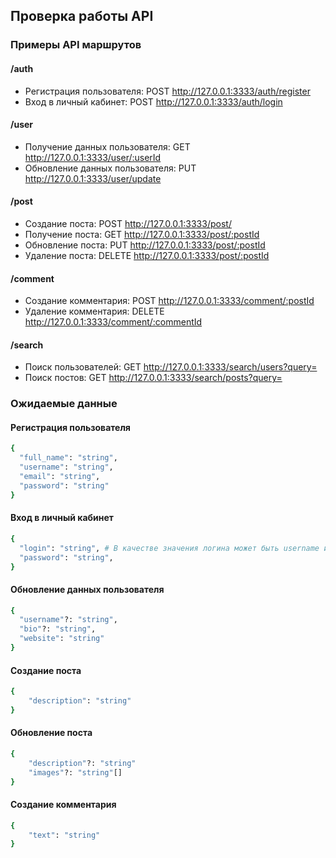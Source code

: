 ## Проверка работы API

### Примеры API маршрутов

#### /auth

- Регистрация пользователя: POST http://127.0.0.1:3333/auth/register
- Вход в личный кабинет: POST http://127.0.0.1:3333/auth/login

#### /user

- Получение данных пользователя: GET http://127.0.0.1:3333/user/:userId
- Обновление данных пользователя: PUT http://127.0.0.1:3333/user/update

#### /post

- Создание поста: POST http://127.0.0.1:3333/post/
- Получение поста: GET http://127.0.0.1:3333/post/:postId
- Обновление поста: PUT http://127.0.0.1:3333/post/:postId
- Удаление поста: DELETE http://127.0.0.1:3333/post/:postId

#### /comment

- Создание комментария: POST http://127.0.0.1:3333/comment/:postId
- Удаление комментария: DELETE http://127.0.0.1:3333/comment/:commentId

#### /search

- Поиск пользователей: GET http://127.0.0.1:3333/search/users?query=
- Поиск постов: GET http://127.0.0.1:3333/search/posts?query=

### Ожидаемые данные

#### Регистрация пользователя

```bash
{
  "full_name": "string",
  "username": "string",
  "email": "string",
  "password": "string"
}
```

#### Вход в личный кабинет

```bash
{
  "login": "string", # В качестве значения логина может быть username или email
  "password": "string",
}
```

#### Обновление данных пользователя

```bash
{
  "username"?: "string",
  "bio"?: "string",
  "website": "string"
}
```

#### Создание поста

```bash
{
    "description": "string"
}
```

#### Обновление поста

```bash
{
    "description"?: "string"
    "images"?: "string"[]
}
```

#### Создание комментария

```bash
{
    "text": "string"
}
```
